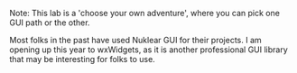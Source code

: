 Note: This lab is a 'choose your own adventure', where you can pick one GUI path or the other.

Most folks in the past have used Nuklear GUI for their projects. I am opening up this year to wxWidgets, as it is another professional GUI library that may be interesting for folks to use.
